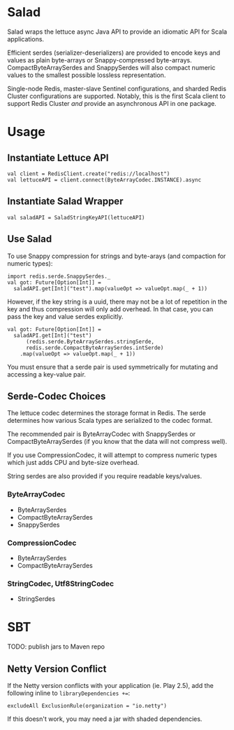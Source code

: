# Salad
Salad wraps the lettuce async Java API to provide an idiomatic API for Scala applications.

Efficient serdes (serializer-deserializers) are provided to encode keys and values as plain byte-arrays or Snappy-compressed byte-arrays.
CompactByteArraySerdes and SnappySerdes will also compact numeric values to the smallest possible lossless representation.

Single-node Redis, master-slave Sentinel configurations, and sharded Redis Cluster configurations are supported.
Notably, this is the first Scala client to support Redis Cluster *and* provide an asynchronous API in one package.

# Usage
## Instantiate Lettuce API
```
val client = RedisClient.create("redis://localhost")
val lettuceAPI = client.connect(ByteArrayCodec.INSTANCE).async
```

## Instantiate Salad Wrapper
```
val saladAPI = SaladStringKeyAPI(lettuceAPI)
```

## Use Salad
To use Snappy compression for strings and byte-arays (and compaction for numeric types):
```
import redis.serde.SnappySerdes._
val got: Future[Option[Int]] =
  saladAPI.get[Int]("test").map(valueOpt => valueOpt.map(_ + 1))
```
However, if the key string is a uuid, there may not be a lot of repetition in the key and thus compression will only add overhead.
In that case, you can pass the key and value serdes explicitly.

```
val got: Future[Option[Int]] =
  saladAPI.get[Int]("test")
      (redis.serde.ByteArraySerdes.stringSerde,
      redis.serde.CompactByteArraySerdes.intSerde)
    .map(valueOpt => valueOpt.map(_ + 1))
```

You must ensure that a serde pair is used symmetrically for mutating and accessing a key-value pair.

## Serde-Codec Choices
The lettuce codec determines the storage format in Redis.
The serde determines how various Scala types are serialized to the codec format.

The recommended pair is ByteArrayCodec with SnappySerdes or CompactByteArraySerdes (if you know that the data will not compress well).

If you use CompressionCodec, it will attempt to compress numeric types which just adds CPU and byte-size overhead.

String serdes are also provided if you require readable keys/values.

### ByteArrayCodec
* ByteArraySerdes
* CompactByteArraySerdes
* SnappySerdes

### CompressionCodec
* ByteArraySerdes
* CompactByteArraySerdes

### StringCodec, Utf8StringCodec
* StringSerdes

# SBT
TODO: publish jars to Maven repo

## Netty Version Conflict
If the Netty version conflicts with your application (ie. Play 2.5), add the following inline to `libraryDependencies +=`:
```
excludeAll ExclusionRule(organization = "io.netty")
```
If this doesn't work, you may need a jar with shaded dependencies.